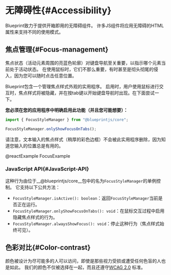 # 无障碍性{#Accessibility}

Blueprint致力于提供开箱即用的无障碍组件。 许多JS组件将应用无障碍的HTML属性来支持不同的使用模式。

## 焦点管理{#Focus-management}

焦点状态（活动元素周围的亮蓝色轮廓）对键盘导航至关重要，以指示哪个元素当前处于活动状态。 在使用鼠标时，它们不那么重要，有时甚至是彻头彻尾的侵入，因为您可以随时点击任意位置。

Blueprint包含一个管理焦点样式外观的实用程序。 启用时，用户使用鼠标进行交互时，焦点样式将被隐藏，并在按tab键以开始键盘导航时出现。在下面尝试一下。

**您必须在您的应用程序中明确启用此功能（并且您可能想要）：**

```ts
import { FocusStyleManager } from "@blueprintjs/core";

FocusStyleManager.onlyShowFocusOnTabs();
```

请注意，文本输入的焦点样式（稍厚的彩色边框）不会被此实用程序删除，因为知道您输入的位置总是有用的。

@reactExample FocusExample

### JavaScript API{#JavaScript-API}

这种行为由位于__@blueprintjs/core__包中的名为`FocusStyleManager`的单例控制。 它支持以下公共方法：

- `FocusStyleManager.isActive(): boolean`：返回`FocusStyleManager`当前是否正在运行。
- `FocusStyleManager.onlyShowFocusOnTabs(): void`：在鼠标交互过程中启用隐藏焦点样式的行为。
- `FocusStyleManager.alwaysShowFocus(): void`：停止这种行为（焦点样式始终可见）。

## 色彩对比{#Color-contrast}

颜色被设计为尽可能多的人可以访问，即使是那些视力受损或遭受任何色盲的人也是如此。 我们的颜色不仅被选择在一起，而且还遵守[WCAG 2.0](https://www.w3.org/TR/WCAG20/) 标准。
